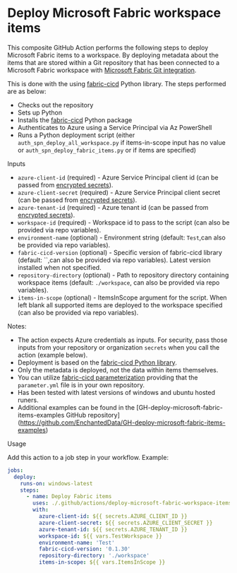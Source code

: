 # Deploy Microsoft Fabric workspace items

This composite GitHub Action performs the following steps to deploy Microsoft Fabric items to a workspace. By deploying metadata about the items that are stored within a Git repository that has been connected to a Microsoft Fabric workspace with [Microsoft Fabric Git integration](https://learn.microsoft.com/en-us/fabric/cicd/git-integration/intro-to-git-integration?tabs=azure-devops).

This is done with the  using [fabric-cicd](https://github.com/microsoft/fabric-cicd) Python library. The steps performed are as below:

- Checks out the repository
- Sets up Python
- Installs the [fabric-cicd](https://github.com/microsoft/fabric-cicd) Python package
- Authenticates to Azure using a Service Principal via Az PowerShell
- Runs a Python deployment script (either `auth_spn_deploy_all_workspace.py` if items-in-scope input has no value or `auth_spn_deploy_fabric_items.py` or if items are specified)

Inputs

- `azure-client-id` (required) - Azure Service Principal client id (can be passed from [encrypted secrets](https://docs.github.com/en/actions/security-guides/encrypted-secrets?WT.mc_id=DP-MVP-5004032)).
- `azure-client-secret` (required) - Azure Service Principal client secret (can be passed from [encrypted secrets](https://docs.github.com/en/actions/security-guides/encrypted-secrets?WT.mc_id=DP-MVP-5004032)).
- `azure-tenant-id` (required) - Azure tenant id (can be passed from [encrypted secrets](https://docs.github.com/en/actions/security-guides/encrypted-secrets?WT.mc_id=DP-MVP-5004032)).
- `workspace-id` (required) - Workspace id to pass to the script (can also be provided via repo variables).
- `environment-name` (optional) - Environment string (default: `Test`,can also be provided via repo variables).
- `fabric-cicd-version` (optional) - Specific version of fabric-cicd library (default: ``,can also be provided via repo variables). Latest version installed when not specified.
- `repository-directory` (optional) - Path to repository directory containing workspace items (default: `./workspace`, can also be provided via repo variables).
- `items-in-scope` (optional) - ItemsInScope argument for the script. When left blank all supported items are deployed to the workspace specified (can also be provided via repo variables).


Notes: 
- The action expects Azure credentials as inputs. For security, pass those inputs from your repository or organization `secrets` when you call the action (example below).
- Deployment is based on the [fabric-cicd Python library](https://microsoft.github.io/fabric-cicd/latest/).
- Only the metadata is deployed, not the data within items themselves.
- You can utilize [fabric-cicd parameterization](https://microsoft.github.io/fabric-cicd/latest/how_to/parameterization/) providing that the `parameter.yml` file is in your own repository.
- Has been tested with latest versions of windows and ubuntu hosted runers.
- Additional examples can be found in the [GH-deploy-microsoft-fabric-items-examples GitHub repository] (https://github.com/EnchantedData/GH-deploy-microsoft-fabric-items-examples)

Usage

Add this action to a job step in your workflow. Example:

```yaml
jobs:
  deploy:
    runs-on: windows-latest
    steps:
      - name: Deploy Fabric items
        uses: ./.github/actions/deploy-microsoft-fabric-workspace-items
        with:
          azure-client-id: ${{ secrets.AZURE_CLIENT_ID }}
          azure-client-secret: ${{ secrets.AZURE_CLIENT_SECRET }}
          azure-tenant-id: ${{ secrets.AZURE_TENANT_ID }}
          workspace-id: ${{ vars.TestWorkspace }}
          environment-name: 'Test'
          fabric-cicd-version: '0.1.30'
          repository-directory: './workspace'
          items-in-scope: ${{ vars.ItemsInScope }}

```

